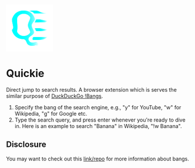 ![Quickie Image](assets/icons/quickie_128x128.png)
# Quickie

Direct jump to search results. A browser extension which is serves the similar
purpose of [DuckDuckGo !Bangs](https://duckduckgo.com/bangs).

1. Specify the bang of the search engine, e.g., "y" for YouTube, "w" for
Wikipedia, "g" for Google etc.
2. Type the search query, and press enter whenever you're ready to dive in.
Here is an example to search "Banana" in Wikipedia, "!w Banana".

## Disclosure

You may want to check out this [link/repo](https://github.com/atahabaki/bangs-index)
for more information about bangs.
